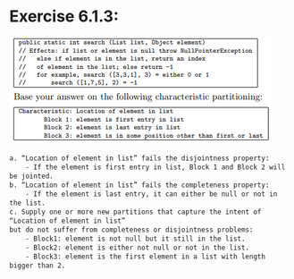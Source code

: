 # Exercise 6.1.3:

![image](https://raw.githubusercontent.com/ibiann/Software-Testing-2021-USTH/main/PhamChiTrung/Img%206.1.3.PNG)
```
a. “Location of element in list” fails the disjointness property: 
    - If the element is first entry in list, Block 1 and Block 2 will be jointed.
b. “Location of element in list” fails the completeness property:
    - If the element is last entry, it can either be null or not in the list.
c. Supply one or more new partitions that capture the intent of “Location of element in list” 
but do not suffer from completeness or disjointness problems:
    - Block1: element is not null but it still in the list.
    - Block2: element is either not null or not in the list.
    - Block3: element is the first element in a list with length bigger than 2.
    
```
